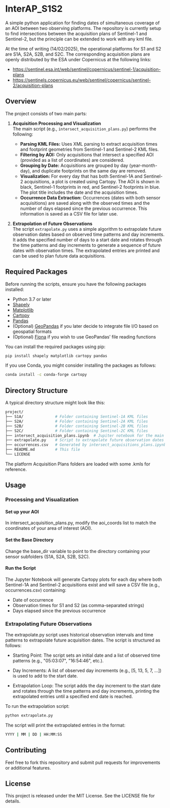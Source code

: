 # InterAP_S1S2
A simple python application for finding dates of simultaneous coverage of an AOI between two observing platforms. The repository is currently setup to find intersections between the acquisition plans of Sentinel-1 and Sentinel-2, but the principle can be extended to work with any kml file. 

At the time of writing (14/02/2025), the operational platforms for S1 and S2 are S1A, S2A, S2B, and S2C. The corresponding acquisition plans are openly distributed by the ESA under Copernicus at the following links:
- https://sentinel.esa.int/web/sentinel/copernicus/sentinel-1/acquisition-plans
- https://sentinels.copernicus.eu/web/sentinel/copernicus/sentinel-2/acquisition-plans

## Overview

The project consists of two main parts:

1. **Acquisition Processing and Visualization**  
   The main script (e.g., `intersect_acquisition_plans.py`) performs the following:
   - **Parsing KML Files:** Uses XML parsing to extract acquisition times and footprint geometries from Sentinel-1 and Sentinel-2 KML files.
   - **Filtering by AOI:** Only acquisitions that intersect a specified AOI (provided as a list of coordinates) are considered.
   - **Grouping by Date:** Acquisitions are grouped by day (year-month-day), and duplicate footprints on the same day are removed.
   - **Visualization:** For every day that has both Sentinel-1A and Sentinel-2 acquisitions, a plot is created using Cartopy. The AOI is shown in black, Sentinel-1 footprints in red, and Sentinel-2 footprints in blue. The plot title includes the date and the acquisition times.
   - **Occurrence Data Extraction:** Occurrences (dates with both sensor acquisitions) are saved along with the observed times and the number of days elapsed since the previous occurrence. This information is saved as a CSV file for later use.

2. **Extrapolation of Future Observations**  
   The script `extrapolate.py` uses a simple algorithm to extrapolate future observation dates based on observed time patterns and day increments. It adds the specified number of days to a start date and rotates through the time patterns and day increments to generate a sequence of future dates with observation times. The extrapolated entries are printed and can be used to plan future data acquisitions.

## Required Packages

Before running the scripts, ensure you have the following packages installed:

- Python 3.7 or later
- [Shapely](https://pypi.org/project/Shapely/)  
- [Matplotlib](https://pypi.org/project/matplotlib/)
- [Cartopy](https://pypi.org/project/Cartopy/)
- [Pandas](https://pypi.org/project/pandas/)
- (Optional) [GeoPandas](https://pypi.org/project/geopandas/) if you later decide to integrate file I/O based on geospatial formats
- (Optional) [Fiona](https://pypi.org/project/Fiona/) if you wish to use GeoPandas’ file reading functions

You can install the required packages using pip:

```bash
pip install shapely matplotlib cartopy pandas
```

If you use Conda, you might consider installing the packages as follows:

```bash
conda install -c conda-forge cartopy
```

## Directory Structure
A typical directory structure might look like this:

```bash
project/
├── S1A/              # Folder containing Sentinel-1A KML files
├── S2A/              # Folder containing Sentinel-2A KML files
├── S2B/              # Folder containing Sentinel-2B KML files
├── S2C/              # Folder containing Sentinel-2C KML files
├── intersect_acquisition_plans.ipynb  # Jupiter notebook for the main processing and visualization
├── extrapolate.py    # Script to extrapolate future observation dates
├── occurrences.csv   # Generated by intersect_acquisitions_plans.ipynb.
├── README.md         # This file
└── LICENSE
```

The platform Acquisition Plans folders are loaded with some .kmls for reference. 

## Usage
### Processing and Visualization
#### Set up your AOI
In intersect_acquisition_plans.py, modify the aoi_coords list to match the coordinates of your area of interest (AOI).

#### Set the Base Directory
Change the base_dir variable to point to the directory containing your sensor subfolders (S1A, S2A, S2B, S2C).

#### Run the Script
The Jupyter Notebook will generate Cartopy plots for each day where both Sentinel-1A and Sentinel-2 acquisitions exist and will save a CSV file (e.g., occurrences.csv) containing:

- Date of occurrence
- Observation times for S1 and S2 (as comma-separated strings)
- Days elapsed since the previous occurrence

### Extrapolating Future Observations
The extrapolate.py script uses historical observation intervals and time patterns to extrapolate future acquisition dates. The script is structured as follows:

- Starting Point: 
    The script sets an initial date and a list of observed time patterns (e.g., "05:03:07", "16:54:46", etc.).

- Day Increments:
    A list of observed day increments (e.g., [5, 13, 5, 7, ...]) is used to add to the start date.

- Extrapolation Loop:
    The script adds the day increment to the start date and rotates through the time patterns and day increments, printing the extrapolated entries until a specified end date is reached.

To run the extrapolation script:
```bash
python extrapolate.py
```

The script will print the extrapolated entries in the format:
```bash
YYYY | MM | DD | HH:MM:SS
```

## Contributing
Feel free to fork this repository and submit pull requests for improvements or additional features.

## License
This project is released under the MIT License. See the LICENSE file for details.